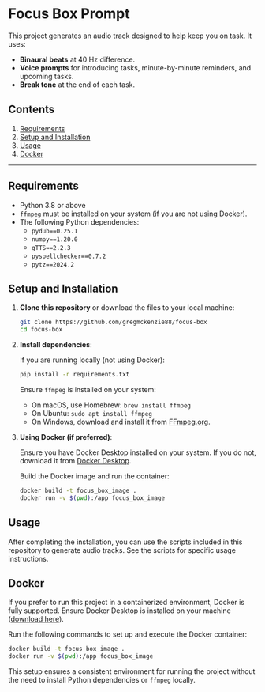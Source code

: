 # Focus Box Prompt

This project generates an audio track designed to help keep you on task. It uses:

- **Binaural beats** at 40 Hz difference.
- **Voice prompts** for introducing tasks, minute-by-minute reminders, and upcoming tasks.
- **Break tone** at the end of each task.

## Contents

1. [Requirements](#requirements)
2. [Setup and Installation](#setup-and-installation)
3. [Usage](#usage)
4. [Docker](#docker)

---

## Requirements

- Python 3.8 or above
- `ffmpeg` must be installed on your system (if you are not using Docker).
- The following Python dependencies:
  - `pydub==0.25.1`
  - `numpy==1.20.0`
  - `gTTS==2.2.3`
  - `pyspellchecker==0.7.2`
  - `pytz==2024.2`

## Setup and Installation

1. **Clone this repository** or download the files to your local machine:

   ```bash
   git clone https://github.com/gregmckenzie88/focus-box
   cd focus-box
   ```

2. **Install dependencies**:

   If you are running locally (not using Docker):

   ```bash
   pip install -r requirements.txt
   ```

   Ensure `ffmpeg` is installed on your system:

   - On macOS, use Homebrew: `brew install ffmpeg`
   - On Ubuntu: `sudo apt install ffmpeg`
   - On Windows, download and install it from [FFmpeg.org](https://ffmpeg.org/).

3. **Using Docker (if preferred)**:

   Ensure you have Docker Desktop installed on your system. If you do not, download it from [Docker Desktop](https://www.docker.com/products/docker-desktop/).

   Build the Docker image and run the container:

   ```bash
   docker build -t focus_box_image .
   docker run -v $(pwd):/app focus_box_image
   ```

## Usage

After completing the installation, you can use the scripts included in this repository to generate audio tracks. See the scripts for specific usage instructions.

## Docker

If you prefer to run this project in a containerized environment, Docker is fully supported. Ensure Docker Desktop is installed on your machine ([download here](https://www.docker.com/products/docker-desktop)).

Run the following commands to set up and execute the Docker container:

```bash
docker build -t focus_box_image .
docker run -v $(pwd):/app focus_box_image
```

This setup ensures a consistent environment for running the project without the need to install Python dependencies or `ffmpeg` locally.
